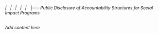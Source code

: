 ###### |   |   |   |   |   ├── Public Disclosure of Accountability Structures for Social Impact Programs

*Add content here*
